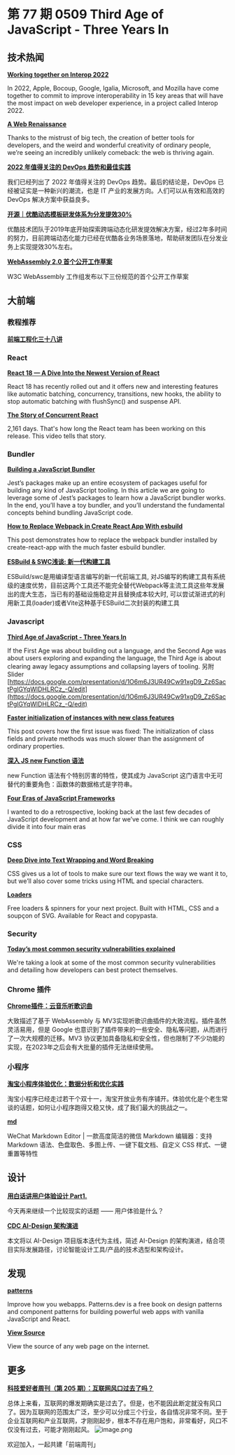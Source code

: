 # 第 77 期 0509 Third Age of JavaScript - Three Years In
## 技术热闻
[**Working together on Interop 2022**](https://webkit.org/blog/12288/working-together-on-interop-2022/)

In 2022, Apple, Bocoup, Google, Igalia, Microsoft, and Mozilla have come together to commit to improve interoperability in 15 key areas that will have the most impact on web developer experience, in a project called Interop 2022.

[**A Web Renaissance**](https://anildash.com/2022/04/13/a-web-renaissance/)

Thanks to the mistrust of big tech, the creation of better tools for developers, and the weird and wonderful creativity of ordinary people, we’re seeing an incredibly unlikely comeback: the web is thriving again.

[**2022 年值得关注的 DevOps 趋势和最佳实践**](https://mp.weixin.qq.com/s/tg5vAzdwMgknUwWQboGsAQ)

我们已经列出了 2022 年值得关注的 DevOps 趋势。最后的结论是，DevOps 已经被证实是一种新兴的潮流，也是 IT 产业的发展方向。人们可以从有效和高效的 DevOps 解决方案中获益良多。

[**开源｜优酷动态模板研发体系为分发提效30%**](https://mp.weixin.qq.com/s/SlbPNXU417TnsmA6rlsAhQ)

优酷技术团队于2019年底开始探索跨端动态化研发提效解决方案，经过2年多时间的努力，目前跨端动态化能力已经在优酷各业务场景落地，帮助研发团队在分发业务上实现提效30%左右。

[**WebAssembly 2.0 首个公开工作草案**](https://mp.weixin.qq.com/s/WIYV2AJ9MdhQdX7f4vgIyw)

W3C WebAssembly 工作组发布以下三份规范的首个公开工作草案

## 大前端
### 教程推荐
[**前端工程化三十八讲**](https://q.shanyue.tech/engineering/)


### React
[**React 18 — A Dive Into the Newest Version of React**](https://www.commoninja.com/blog/react-18-news-and-features)

React 18 has recently rolled out and it offers new and interesting features like automatic batching, concurrency, transitions, new hooks, the ability to stop automatic batching with flushSync() and suspense API.

[**The Story of Concurrent React**](https://www.youtube.com/watch?v=NZoRlVi3MjQ)

2,161 days. That's how long the React team has been working on this release. This video tells that story.

### Bundler
[**Building a JavaScript Bundler**](https://cpojer.net/posts/building-a-javascript-bundler)

Jest’s packages make up an entire ecosystem of packages useful for building any kind of JavaScript tooling. In this article we are going to leverage some of Jest’s packages to learn how a JavaScript bundler works. In the end, you’ll have a toy bundler, and you’ll understand the fundamental concepts behind bundling JavaScript code.

[**How to Replace Webpack in Create React App With esbuild**](https://devtails.xyz/how-to-replace-webpack-in-create-react-app-with-esbuild)

This post demonstrates how to replace the webpack bundler installed by create-react-app with the much faster esbuild bundler.

[**ESBuild & SWC浅谈: 新一代构建工具**](https://mp.weixin.qq.com/s/9VaUq9FOm2_nKNCGaH-7rw)

ESBuild/swc是用编译型语言编写的新一代前端工具, 对JS编写的构建工具有系统级的速度优势，目前这两个工具还不能完全替代Webpack等主流工具这些年发展出的庞大生态，当已有的基础设施稳定并且替换成本较大时, 可以尝试渐进式的利用新工具(loader)或者Vite这种基于ESBuild二次封装的构建工具

### Javascript
[**Third Age of JavaScript - Three Years In**](https://www.swyx.io/third-age-2022)

If the First Age was about building out a language, and the Second Age was about users exploring and expanding the language, the Third Age is about clearing away legacy assumptions and collapsing layers of tooling. 另附 Slider [https://docs.google.com/presentation/d/1O6m6J3UR49Cw91xgD9_Zz6SactPglGYqWlDHLRCz_-Q/edit](https://docs.google.com/presentation/d/1O6m6J3UR49Cw91xgD9_Zz6SactPglGYqWlDHLRCz_-Q/edit)

[**Faster initialization of instances with new class features**](https://v8.dev/blog/faster-class-features)

This post covers how the first issue was fixed: The initialization of class fields and private methods was much slower than the assignment of ordinary properties.

[**深入 JS new Function 语法**](https://www.zhangxinxu.com/wordpress/2022/04/js-new-function/)

new Function 语法有个特别厉害的特性，使其成为 JavaScript 这门语言中无可替代的重要角色：函数体的数据格式是字符串。

[**Four Eras of JavaScript Frameworks**](https://www.pzuraq.com/blog/four-eras-of-javascript-frameworks)

I wanted to do a retrospective, looking back at the last few decades of JavaScript development and at how far we’ve come. I think we can roughly divide it into four main eras

### CSS
[**Deep Dive into Text Wrapping and Word Breaking**](https://codersblock.com/blog/deep-dive-into-text-wrapping-and-word-breaking/)

CSS gives us a lot of tools to make sure our text flows the way we want it to, but we’ll also cover some tricks using HTML and special characters.

[**Loaders**](https://uiball.com/loaders/)

Free loaders & spinners for your next project. Built with HTML, CSS and a soupçon of SVG. Available for React and copypasta.

### Security
[**Today’s most common security vulnerabilities explained**](https://github.blog/2022-05-06-todays-most-common-security-vulnerabilities-explained/)

We're taking a look at some of the most common security vulnerabilities and detailing how developers can best protect themselves.

### Chrome 插件
[**Chrome插件：云音乐听歌识曲**](https://mp.weixin.qq.com/s/ACXVM0KiwicR8d53JF_vhQ)

大致描述了基于 WebAssembly 与 MV3实现听歌识曲插件的大致流程。插件虽然灵活易用，但是 Google 也意识到了插件带来的一些安全、隐私等问题，从而进行了一次大规模的迁移。MV3 协议更加具备隐私和安全性，但也限制了不少功能的实现，在2023年之后会有大批量的插件无法继续使用。

### 小程序
[**淘宝小程序体验优化：数据分析和优化实践**](https://mp.weixin.qq.com/s/eIeOncrNd_h8-7E8fg4bKg)

淘宝小程序已经走过若干个双十一，淘宝开放业务有序铺开。体验优化是个老生常谈的话题，如何让小程序跑得又稳又快，成了我们最大的挑战之一。

[**md**](https://github.com/doocs/md)

WeChat Markdown Editor | 一款高度简洁的微信 Markdown 编辑器：支持 Markdown 语法、色盘取色、多图上传、一键下载文档、自定义 CSS 样式、一键重置等特性

## 设计
[**用白话讲用户体验设计 Part1.**](https://mp.weixin.qq.com/s/fVYyCrmpRyTbuWvFlz7bTQ)

今天再来继续一个比较现实的话题 —— 用户体验是什么？

[**CDC AI-Design 架构演进**](https://mp.weixin.qq.com/s/eHCNNEn42dR7zi2KB9_jrg)

本文将以 AI-Design 项目版本迭代为主线，简述 AI-Design 的架构演进，结合项目实际发展路径，讨论智能设计工具/产品的技术选型和架构设计。

## 发现
[**patterns**](https://www.patterns.dev/)

Improve how you webapps. Patterns.dev is a free book on design patterns and component patterns for building powerful web apps with vanilla JavaScript and React.

[**View Source**](https://neatnik.net/view-source/)

View the source of any web page on the internet.

## 更多
[**科技爱好者周刊（第 205 期）：互联网风口过去了吗？**](http://www.ruanyifeng.com/blog/2022/05/weekly-issue-205.html)

总体上来看，互联网的爆发期确实是过去了。但是，也不能因此断定就没有风口了。因为互联网的范围太广泛，至少可以分成三个行业，各自情况非常不同。至于企业互联网和产业互联网，才刚刚起步，根本不存在用户饱和，非常看好，风口不仅没有过去，可能才刚刚起风。
![image.png](https://cdn.nlark.com/yuque/0/2020/png/85771/1605930034828-7fc81343-651f-4a15-8465-eebe5a23cf61.png#crop=0&crop=0&crop=1&crop=1&height=31&id=C5Hpa&margin=%5Bobject%20Object%5D&name=image.png&originHeight=90&originWidth=2186&originalType=binary&ratio=1&rotation=0&showTitle=false&size=14325&status=done&style=none&title=&width=746)


欢迎加入，一起共建「前端周刊」
